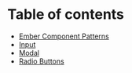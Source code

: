 # Table of contents

* [Ember Component Patterns](README.md)
* [Input](input.md)
* [Modal](modals.md)
* [Radio Buttons](radio-buttons.md)

